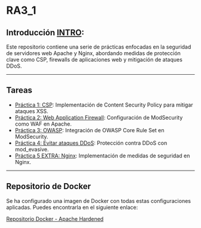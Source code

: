 # RA3_1

## Introducción [INTRO](URL_TASKS):

Este repositorio contiene una serie de prácticas enfocadas en la seguridad de servidores web Apache y Nginx, abordando medidas de protección clave como CSP, firewalls de aplicaciones web y mitigación de ataques DDoS.

---

## Tareas

* [Práctica 1: CSP](#URL_TASK_1): Implementación de Content Security Policy para mitigar ataques XSS.
* [Práctica 2: Web Application Firewall](#URL_TASK_2): Configuración de ModSecurity como WAF en Apache.
* [Práctica 3: OWASP](#URL_TASK_3): Integración de OWASP Core Rule Set en ModSecurity.
* [Práctica 4: Evitar ataques DDoS](#URL_TASK_4): Protección contra DDoS con mod_evasive.
* [Práctica 5 EXTRA: Nginx](#URL_TASK_5): Implementación de medidas de seguridad en Nginx.

---

## Repositorio de Docker

Se ha configurado una imagen de Docker con todas estas configuraciones aplicadas. Puedes encontrarla en el siguiente enlace:

[Repositorio Docker - Apache Hardened](https://hub.docker.com/r/pps10752370/apache-hardened/tags)
